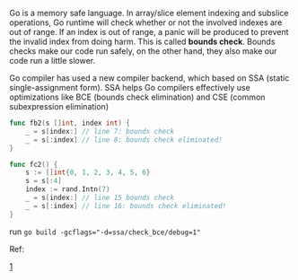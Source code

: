 
Go is a memory safe language. In array/slice element indexing and subslice operations, Go runtime will check whether or not the involved indexes are out of range. 
If an index is out of range, a panic will be produced to prevent the invalid index from doing harm. This is called **bounds check**. Bounds checks make our code run safely, on the other hand, they also make our code run a little slower.

Go compiler has used a new compiler backend, which based on SSA (static single-assignment form). SSA helps Go compilers effectively use optimizations like BCE (bounds check elimination) and CSE (common subexpression elimination)

```go
func fb2(s []int, index int) {
	_ = s[index:] // line 7: bounds check
	_ = s[:index] // line 8: bounds check eliminated!
}

func fc2() {
	s := []int{0, 1, 2, 3, 4, 5, 6}
	s = s[:4]
	index := rand.Intn(7)
	_ = s[index:] // line 15 bounds check
	_ = s[:index] // line 16: bounds check eliminated!
}
```

run `go build -gcflags="-d=ssa/check_bce/debug=1"`




Ref:

[1](https://docs.google.com/document/d/1vdAEAjYdzjnPA9WDOQ1e4e05cYVMpqSxJYZT33Cqw2g/edit)

